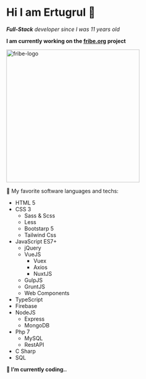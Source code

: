 # Hi I am Ertugrul 👋

_**Full-Stack** developer since I was 11 years old_

**I am currently working on the [fribe.org](https://fribe.org) project**

<img src="https://fribe.org/resources/images/logo.svg" width="350" align="center" alt="fribe-logo"/>

🚀 My favorite software languages and techs:
- HTML 5
- CSS 3
  - Sass & Scss
  - Less
  - Bootstarp 5
  - Tailwind Css
- JavaScript ES7+
  - jQuery
  - VueJS
    - Vuex
    - Axios
    - NuxtJS
  - GulpJS
  - GruntJS
  - Web Components
- TypeScript
- Firebase
- NodeJS
  - Express
  - MongoDB
- Php 7
  - MySQL
  - RestAPI
- C Sharp
- SQL

__🔭 I’m currently coding..__
